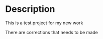 # Description

This is a test project for my new work

There are corrections that needs to be made

